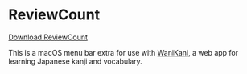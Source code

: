 ReviewCount
===========

[Download ReviewCount][reviewcount]

This is a macOS menu bar extra for use with [WaniKani][wanikani], a web app for learning Japanese kanji and vocabulary.

[reviewcount]: <https://reviewcount.slowscan.net/>
[wanikani]: <https://www.wanikani.com/about>
